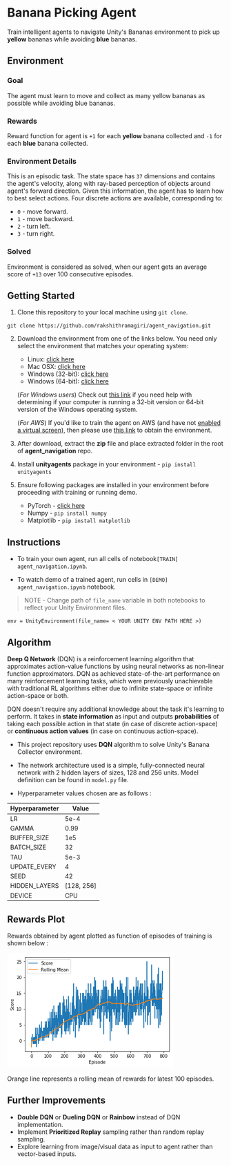 # Banana Picking Agent

Train intelligent agents to navigate Unity's Bananas environment to pick up **yellow** bananas while avoiding **blue** bananas.

## Environment

### Goal
The agent must learn to move and collect as many yellow bananas as possible while avoiding blue bananas.

### Rewards
Reward function for agent is `+1` for each **yellow** banana collected and `-1` for each **blue** banana collected.

### Environment Details
This is an episodic task. The state space has `37` dimensions and contains the agent's velocity, along with ray-based perception of objects around agent's forward direction. Given this information, the agent has to learn how to best select actions. Four discrete actions are available, corresponding to:

- `0` - move forward.
- `1` - move backward.
- `2` - turn left.
- `3` - turn right.

### Solved
Environment is considered as solved, when our agent gets an average score of `+13` over 100 consecutive episodes.

## Getting Started

1. Clone this repository to your local machine using `git clone`.
```
git clone https://github.com/rakshithramagiri/agent_navigation.git
```

2. Download the environment from one of the links below.  You need only select the environment that matches your operating system:
    - Linux: [click here](https://s3-us-west-1.amazonaws.com/udacity-drlnd/P1/Banana/Banana_Linux.zip)
    - Mac OSX: [click here](https://s3-us-west-1.amazonaws.com/udacity-drlnd/P1/Banana/Banana.app.zip)
    - Windows (32-bit): [click here](https://s3-us-west-1.amazonaws.com/udacity-drlnd/P1/Banana/Banana_Windows_x86.zip)
    - Windows (64-bit): [click here](https://s3-us-west-1.amazonaws.com/udacity-drlnd/P1/Banana/Banana_Windows_x86_64.zip)

    (_For Windows users_) Check out [this link](https://support.microsoft.com/en-us/help/827218/how-to-determine-whether-a-computer-is-running-a-32-bit-version-or-64) if you need help with determining if your computer is running a 32-bit version or 64-bit version of the Windows operating system.

    (_For AWS_) If you'd like to train the agent on AWS (and have not [enabled a virtual screen](https://github.com/Unity-Technologies/ml-agents/blob/master/docs/Training-on-Amazon-Web-Service.md)), then please use [this link](https://s3-us-west-1.amazonaws.com/udacity-drlnd/P1/Banana/Banana_Linux_NoVis.zip) to obtain the environment.

3. After download, extract the **zip** file and place extracted folder in the root of **agent_navigation** repo.

4. Install **unityagents** package in your environment - `pip install unityagents`

5. Ensure following packages are installed in your environment before proceeding with training or running demo.
    - PyTorch - [click here](https://pytorch.org/get-started/locally/)
    - Numpy - `pip install numpy`
    - Matplotlib - `pip install matplotlib`


## Instructions

- To train your own agent, run all cells of notebook`[TRAIN] agent_navigation.ipynb`.

- To watch demo of a trained agent, run cells in `[DEMO] agent_navigation.ipynb` notebook.

> NOTE - Change path of `file_name` variable in both notebooks to reflect your Unity Environment files.
```
env = UnityEnvironment(file_name= < YOUR UNITY ENV PATH HERE >)
```

## Algorithm
**Deep Q Network** (DQN) is a reinforcement learning algorithm that approximates action-value functions by using neural networks as non-linear function approximators. DQN as achieved state-of-the-art performance on many reinforcement learning tasks, which were previously unachievable with traditional RL algorithms either due to infinite state-space or infinite action-space or both.

DQN doesn't require any additional knowledge about the task it's learning to perform. It takes in **state information** as input and outputs **probabilities** of taking each possible action in that state (in case of discrete action-space) or **continuous action values** (in case on continuous action-space).

- This project repository uses **DQN** algorithm to solve Unity's Banana Collector environment.

- The network architecture used is a simple, fully-connected neural network with 2 hidden layers of sizes, 128 and 256 units. Model definition can be found in `model.py` file.

- Hyperparameter values chosen are as follows :

| Hyperparameter | Value |
| -------------- | ------ |
| LR | 5e-4 |
| GAMMA | 0.99 |
| BUFFER_SIZE | 1e5 |
| BATCH_SIZE | 32 |
| TAU | 5e-3 |
| UPDATE_EVERY | 4 |
| SEED | 42 |
| HIDDEN_LAYERS | [128, 256] |
| DEVICE | CPU |

## Rewards Plot

Rewards obtained by agent plotted as function of episodes of training is shown below :

![rewards_plot](https://raw.githubusercontent.com/rakshithramagiri/agent_navigation/master/assets/agent_795.png)

Orange line represents a rolling mean of rewards for latest 100 episodes.

## Further Improvements

- **Double DQN** or **Dueling DQN** or **Rainbow** instead of DQN implementation.
- Implement **Prioritized Replay** sampling rather than random replay sampling.
- Explore learning from image/visual data as input to agent rather than vector-based inputs.
